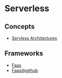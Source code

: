 # Serverless

## Concepts

- [Servless Architectures](https://martinfowler.com/articles/serverless.html)

## Frameworks

- [Faas](https://blog.alexellis.io/introducing-functions-as-a-service/)
- [Faas@github](https://github.com/openfaas/faas)
